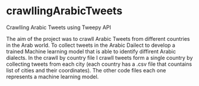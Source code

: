 # crawllingArabicTweets
Crawlling Arabic Tweets using Tweepy API 

The aim of the project was to crawll Arabic Tweets from different countries in the Arab world. To collect tweets in the Arabic Dailect to develop a trained Machine learning model that is able to identify diffirent Arabic dialects. In the crawll by country file I crawll tweets form a single country by collecting tweets from each city (each country has a .csv file that countains list of cities and their coordinates). The other code files each one represents a machine learning model. 
